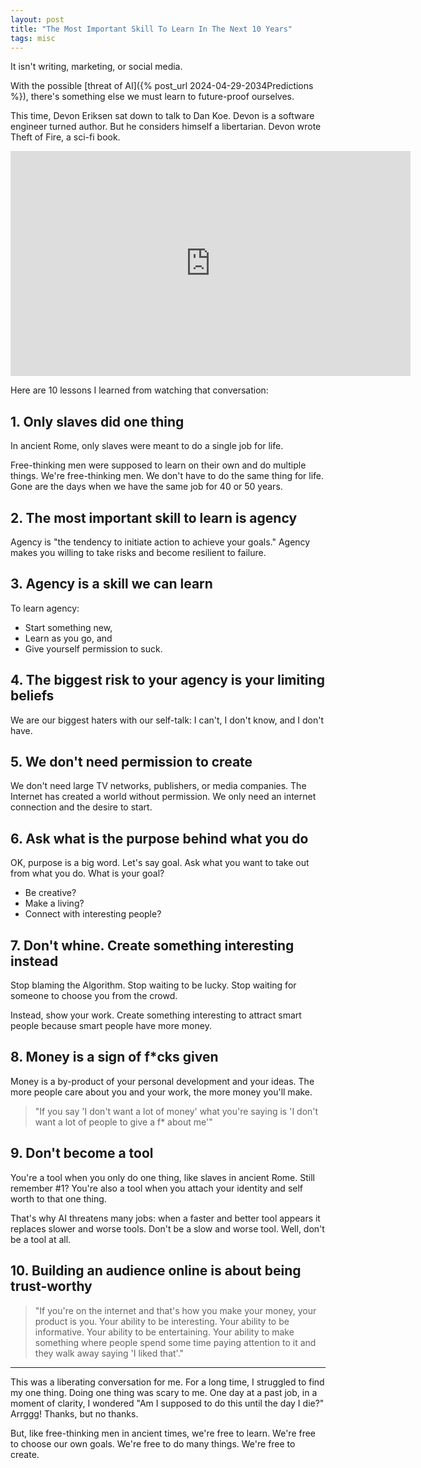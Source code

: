 ```yaml
---
layout: post
title: "The Most Important Skill To Learn In The Next 10 Years"
tags: misc
---
```


It isn't writing, marketing, or social media.

With the possible [threat of AI]({% post_url 2024-04-29-2034Predictions %}), there's something else we must learn to future-proof ourselves.

This time, Devon Eriksen sat down to talk to Dan Koe. Devon is a software engineer turned author. But he considers himself a libertarian. Devon wrote Theft of Fire, a sci-fi book.

<div class="video-container">
<iframe src="https://www.youtube-nocookie.com/embed/18ahFtnuBwI?rel=0&fs=0" width="640" height="360" frameborder="0"></iframe>
</div>

Here are 10 lessons I learned from watching that conversation:

## 1. Only slaves did one thing

In ancient Rome, only slaves were meant to do a single job for life.

Free-thinking men were supposed to learn on their own and do multiple things. We're free-thinking men. We don't have to do the same thing for life. Gone are the days when we have the same job for 40 or 50 years.

## 2. The most important skill to learn is agency

Agency is "the tendency to initiate action to achieve your goals." Agency makes you willing to take risks and become resilient to failure.

## 3. Agency is a skill we can learn

To learn agency:
* Start something new,
* Learn as you go, and
* Give yourself permission to suck.

## 4. The biggest risk to your agency is your limiting beliefs

We are our biggest haters with our self-talk: I can't, I don't know, and I don't have.

## 5. We don't need permission to create

We don't need large TV networks, publishers, or media companies. The Internet has created a world without permission. We only need an internet connection and the desire to start.

## 6. Ask what is the purpose behind what you do

OK, purpose is a big word. Let's say goal. Ask what you want to take out from what you do. What is your goal?
* Be creative?
* Make a living?
* Connect with interesting people?

## 7. Don't whine. Create something interesting instead

Stop blaming the Algorithm. Stop waiting to be lucky. Stop waiting for someone to choose you from the crowd.

Instead, show your work. Create something interesting to attract smart people because smart people have more money.

## 8. Money is a sign of f*cks given

Money is a by-product of your personal development and your ideas. The more people care about you and your work, the more money you'll make.

> "If you say 'I don't want a lot of money' what you're saying is 'I don't want a lot of people to give a f* about me'"

## 9. Don't become a tool

You're a tool when you only do one thing, like slaves in ancient Rome. Still remember #1? You're also a tool when you attach your identity and self worth to that one thing.

That's why AI threatens many jobs: when a faster and better tool appears it replaces slower and worse tools. Don't be a slow and worse tool. Well, don't be a tool at all.

## 10. Building an audience online is about being trust-worthy

> "If you're on the internet and that's how you make your money, your product is you. Your ability to be interesting. Your ability to be informative. Your ability to be entertaining. Your ability to make something where people spend some time paying attention to it and they walk away saying 'I liked that'."

***

This was a liberating conversation for me. For a long time, I struggled to find my one thing. Doing one thing was scary to me. One day at a past job, in a moment of clarity, I wondered "Am I supposed to do this until the day I die?" Arrggg! Thanks, but no thanks.

But, like free-thinking men in ancient times, we're free to learn. We're free to choose our own goals. We're free to do many things. We're free to create. 
